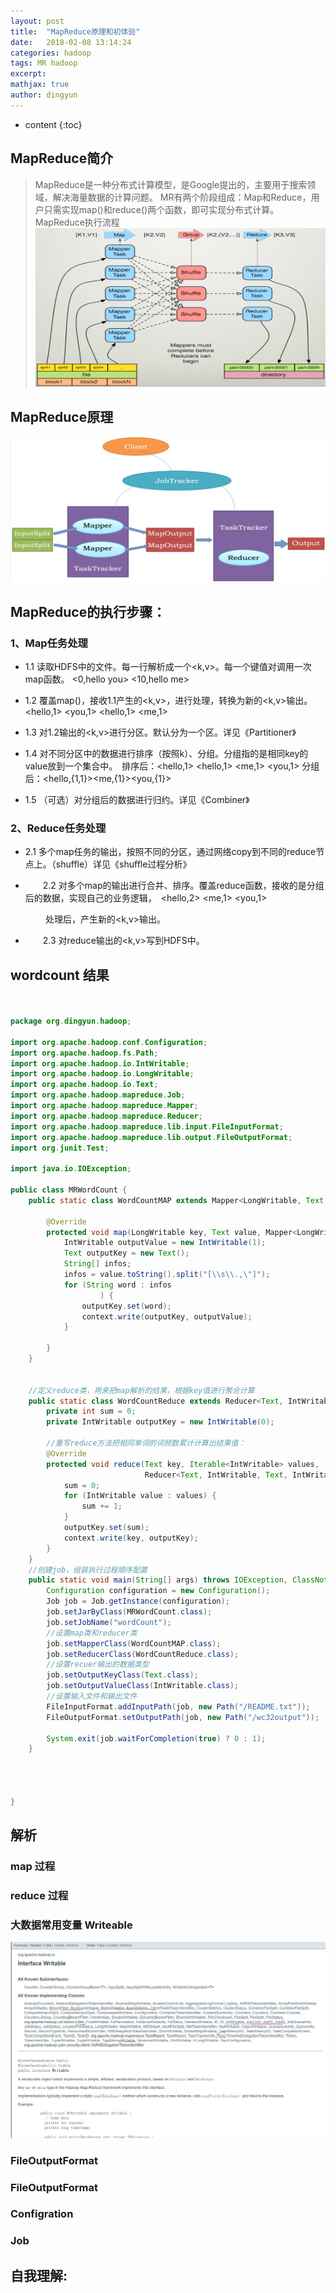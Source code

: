 ```yaml
---
layout: post
title:  "MapReduce原理和初体验"
date:   2018-02-08 13:14:24
categories: hadoop
tags: MR hadoop
excerpt:
mathjax: true
author: dingyun
---
```


* content
{:toc}

## MapReduce简介

>MapReduce是一种分布式计算模型，是Google提出的，主要用于搜索领域，解决海量数据的计算问题。
>MR有两个阶段组成：Map和Reduce，用户只需实现map()和reduce()两个函数，即可实现分布式计算。
>MapReduce执行流程
![MapReduce简介](/image/MapReduce原理.png)




## MapReduce原理
![MapReduce原理](/image/MapReduce执行流程.png)




## MapReduce的执行步骤：

### 1、Map任务处理

* 1.1 读取HDFS中的文件。每一行解析成一个<k,v>。每一个键值对调用一次map函数。                <0,hello you>   <10,hello me>

* 1.2 覆盖map()，接收1.1产生的<k,v>，进行处理，转换为新的<k,v>输出。 <hello,1> <you,1> <hello,1> <me,1>

* 1.3 对1.2输出的<k,v>进行分区。默认分为一个区。详见《Partitioner》

* 1.4 对不同分区中的数据进行排序（按照k）、分组。分组指的是相同key的value放到一个集合中。　排序后：<hello,1> <hello,1> <me,1> <you,1>  分组后：<hello,{1,1}><me,{1}><you,{1}>

* 1.5 （可选）对分组后的数据进行归约。详见《Combiner》

### 2、Reduce任务处理

* 2.1 多个map任务的输出，按照不同的分区，通过网络copy到不同的reduce节点上。（shuffle）详见《shuffle过程分析》

* 　　2.2 对多个map的输出进行合并、排序。覆盖reduce函数，接收的是分组后的数据，实现自己的业务逻辑，　<hello,2> <me,1> <you,1>

　　　　处理后，产生新的<k,v>输出。

* 　　2.3 对reduce输出的<k,v>写到HDFS中。
## wordcount 结果

```java


package org.dingyun.hadoop;

import org.apache.hadoop.conf.Configuration;
import org.apache.hadoop.fs.Path;
import org.apache.hadoop.io.IntWritable;
import org.apache.hadoop.io.LongWritable;
import org.apache.hadoop.io.Text;
import org.apache.hadoop.mapreduce.Job;
import org.apache.hadoop.mapreduce.Mapper;
import org.apache.hadoop.mapreduce.Reducer;
import org.apache.hadoop.mapreduce.lib.input.FileInputFormat;
import org.apache.hadoop.mapreduce.lib.output.FileOutputFormat;
import org.junit.Test;

import java.io.IOException;

public class MRWordCount {
    public static class WordCountMAP extends Mapper<LongWritable, Text, Text, IntWritable> {

        @Override
        protected void map(LongWritable key, Text value, Mapper<LongWritable, Text, Text, IntWritable>.Context context) throws IOException, InterruptedException {
            IntWritable outputValue = new IntWritable(1);
            Text outputKey = new Text();
            String[] infos;
            infos = value.toString().split("[\\s\\.,\"]");
            for (String word : infos
                    ) {
                outputKey.set(word);
                context.write(outputKey, outputValue);
            }

        }
    }


    //定义reduce类，用来把map解析的结果，根据key值进行聚合计算
    public static class WordCountReduce extends Reducer<Text, IntWritable, Text, IntWritable> {
        private int sum = 0;
        private IntWritable outputKey = new IntWritable(0);

        //重写reduce方法把相同单词的词频数累计计算出结果值：
        @Override
        protected void reduce(Text key, Iterable<IntWritable> values,
                              Reducer<Text, IntWritable, Text, IntWritable>.Context context) throws IOException, InterruptedException {
            sum = 0;
            for (IntWritable value : values) {
                sum += 1;
            }
            outputKey.set(sum);
            context.write(key, outputKey);
        }
    }
    //创建job，组装执行过程顺序配置
    public static void main(String[] args) throws IOException, ClassNotFoundException, InterruptedException {
        Configuration configuration = new Configuration();
        Job job = Job.getInstance(configuration);
        job.setJarByClass(MRWordCount.class);
        job.setJobName("wordCount");
        //设置map类和reducer类
        job.setMapperClass(WordCountMAP.class);
        job.setReducerClass(WordCountReduce.class);
        //设置recuer输出的数据类型
        job.setOutputKeyClass(Text.class);
        job.setOutputValueClass(IntWritable.class);
        //设置输入文件和输出文件
        FileInputFormat.addInputPath(job, new Path("/README.txt"));
        FileOutputFormat.setOutputPath(job, new Path("/wc32output"));

        System.exit(job.waitForCompletion(true) ? 0 : 1);
    }




}

```
## 解析
### map 过程
### reduce 过程
### 大数据常用变量 Writeable
![Writable子类型](/image/Writable.jpg)
### FileOutputFormat
### FileOutputFormat
### Configration
### Job
## 自我理解:
